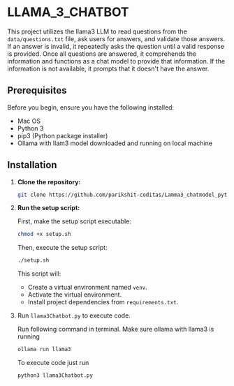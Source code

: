 # LLAMA_3_CHATBOT

This project utilizes the llama3 LLM to read questions from the `data/questions.txt` file, ask users for answers, and validate those answers. If an answer is invalid, it repeatedly asks the question until a valid response is provided. Once all questions are answered, it comprehends the information and functions as a chat model to provide that information. If the information is not available, it prompts that it doesn't have the answer.

## Prerequisites

Before you begin, ensure you have the following installed:

- Mac OS
- Python 3
- pip3 (Python package installer)
- Ollama with llam3 model downloaded and running on local machine

## Installation

1. **Clone the repository:**

    ```bash
    git clone https://github.com/parikshit-coditas/Lamma3_chatmodel_python
    ```

2. **Run the setup script:**

    First, make the setup script executable:

    ```bash
    chmod +x setup.sh
    ```

    Then, execute the setup script:

    ```bash
    ./setup.sh
    ```

    This script will:
    - Create a virtual environment named `venv`.
    - Activate the virtual environment.
    - Install project dependencies from `requirements.txt`.

3. Run `llama3Chatbot.py` to execute code.

    Run following command in terminal. Make sure ollama with llama3 is running
     ```bash
     ollama run llama3
     ```

    To execute code just run

    ```bash
    python3 llama3Chatbot.py
    ```
